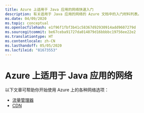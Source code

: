 ```yaml
---
title: Azure 上适用于 Java 应用的网络快速入门
description: 有关适用于 Java 应用的网络的 Azure 文档中的入门材料列表。
ms.date: 04/09/2020
ms.topic: conceptual
ms.openlocfilehash: e1f96f1fbf3b41c58367d92930914add9607279d
ms.sourcegitcommit: be67ceba91727da014879d16bbbbc19756ee22e2
ms.translationtype: HT
ms.contentlocale: zh-CN
ms.lasthandoff: 05/05/2020
ms.locfileid: "81673553"
---
```

# <a name="networking-for-java-apps-on-azure"></a>Azure 上适用于 Java 应用的网络

以下文章可帮助你开始使用 Azure 上的各种网络选项：

- [流量管理器](/azure/traffic-manager/quickstart-create-traffic-manager-profile-cli)
- [CDN](/azure/cdn/cdn-create-new-endpoint)
